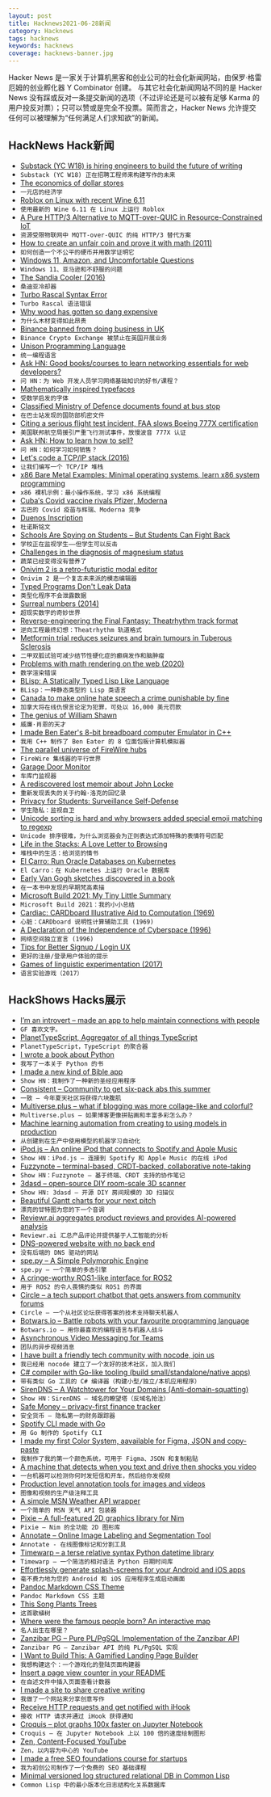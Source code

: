 ```yaml
---
layout: post
title: Hacknews2021-06-28新闻
category: Hacknews
tags: hacknews
keywords: hacknews
coverage: hacknews-banner.jpg
---
```


Hacker News 是一家关于计算机黑客和创业公司的社会化新闻网站，由保罗·格雷厄姆的创业孵化器 Y Combinator 创建。
与其它社会化新闻网站不同的是 Hacker News 没有踩或反对一条提交新闻的选项（不过评论还是可以被有足够 Karma 的用户投反对票）；只可以赞或是完全不投票。简而言之，Hacker News 允许提交任何可以被理解为“任何满足人们求知欲”的新闻。

## HackNews Hack新闻


- [Substack (YC W18) is hiring engineers to build the future of writing](https://jobs.lever.co/substackinc/5b1f2f5c-3809-4278-b93d-379433a34d81)
- `Substack (YC W18) 正在招聘工程师来构建写作的未来`
- [The economics of dollar stores](https://thehustle.co/the-economics-of-dollar-stores)
- `一元店的经济学`
- [Roblox on Linux with recent Wine 6.11](https://roblox.fandom.com/wiki/Roblox_on_Linux)
- `使用最新的 Wine 6.11 在 Linux 上运行 Roblox`
- [A Pure HTTP/3 Alternative to MQTT-over-QUIC in Resource-Constrained IoT](https://arxiv.org/abs/2106.12684)
- `资源受限物联网中 MQTT-over-QUIC 的纯 HTTP/3 替代方案`
- [How to create an unfair coin and prove it with math (2011)](https://izbicki.me/blog/how-to-create-an-unfair-coin-and-prove-it-with-math.html)
- `如何创造一个不公平的硬币并用数学证明它`
- [Windows 11, Amazon, and Uncomfortable Questions](https://commonsware.com/blog/2021/06/26/windows-11-amazon-uncomfortable-questions.html)
- `Windows 11、亚马逊和不舒服的问题`
- [The Sandia Cooler (2016)](https://ip.sandia.gov/technology.do/techID=66)
- `桑迪亚冷却器`
- [Turbo Rascal Syntax Error](https://lemonspawn.com/turbo-rascal-syntax-error-expected-but-begin/)
- `Turbo Rascal 语法错误`
- [Why wood has gotten so dang expensive](https://constructionphysics.substack.com/p/lumber-price-faq)
- `为什么木材变得如此昂贵`
- [Binance banned from doing business in UK](https://www.bloomberg.com/news/articles/2021-06-27/u-k-financial-regulator-bars-crypto-exchange-binance)
- `Binance Crypto Exchange 被禁止在英国开展业务`
- [Unison Programming Language](https://www.unisonweb.org/)
- `统一编程语言`
- [Ask HN: Good books/courses to learn networking essentials for web developers?](item?id=27650775)
- `问 HN：为 Web 开发人员学习网络基础知识的好书/课程？`
- [Mathematically inspired typefaces](https://www.nytimes.com/2021/06/25/science/puzzles-fonts-math-demaine.html)
- `受数学启发的字体`
- [Classified Ministry of Defence documents found at bus stop](https://www.bbc.com/news/uk-57624942)
- `在巴士站发现的国防部机密文件`
- [Citing a serious flight test incident, FAA slows Boeing 777X certification](https://www.seattletimes.com/business/boeing-aerospace/citing-a-serious-flight-test-incident-and-lack-of-design-maturity-faa-slows-boeing-777x-certification/)
- `美国联邦航空局援引严重飞行测试事件，放慢波音 777X 认证`
- [Ask HN: How to learn how to sell?](item?id=27653357)
- `问 HN：如何学习如何销售？`
- [Let's code a TCP/IP stack (2016)](https://www.saminiir.com/lets-code-tcp-ip-stack-1-ethernet-arp/)
- `让我们编写一个 TCP/IP 堆栈`
- [x86 Bare Metal Examples: Minimal operating systems, learn x86 system programming](https://github.com/cirosantilli/x86-bare-metal-examples)
- `x86 裸机示例：最小操作系统，学习 x86 系统编程`
- [Cuba′s Covid vaccine rivals Pfizer, Moderna](https://www.dw.com/en/cubas-covid-vaccine-rivals-biontech-pfizer-moderna/a-58052365)
- `古巴的 Covid 疫苗与辉瑞、Moderna 竞争`
- [Duenos Inscription](https://en.wikipedia.org/wiki/Duenos_inscription)
- `杜诺斯铭文`
- [Schools Are Spying on Students – But Students Can Fight Back](https://www.eff.org/press/releases/schools-are-spying-students-students-can-fight-back)
- `学校正在监视学生——但学生可以反击`
- [Challenges in the diagnosis of magnesium status](https://www.ncbi.nlm.nih.gov/pmc/articles/PMC6163803/)
- `蔬菜已经变得没有营养了`
- [Onivim 2 is a retro-futuristic modal editor](https://v2.onivim.io)
- `Onivim 2 是一个复古未来派的模态编辑器`
- [Typed Programs Don't Leak Data](https://dodisturb.me/posts/2021-06-27-Typed-Programs-Dont-Leak-Data.html)
- `类型化程序不会泄露数据`
- [Surreal numbers (2014)](https://ianopolous.peergos.me/maths/surreal)
- `超现实数字的奇妙世界`
- [Reverse-engineering the Final Fantasy: Theatrhythm track format](https://gitlab.com/mpiroot/rideau/-/blob/master/re/re.md)
- `逆向工程最终幻想：Theatrhythm 轨道格式`
- [Metformin trial reduces seizures and brain tumours in Tuberous Sclerosis](https://www.gosh.nhs.uk/news/gosh-led-metformin-trial-dramatically-reduces-seizures-people-tuberous-sclerosis/)
- `二甲双胍试验可减少结节性硬化症的癫痫发作和脑肿瘤`
- [Problems with math rendering on the web (2020)](https://danilafe.com/blog/math_rendering_is_wrong/)
- `数学渲染错误`
- [BLisp: A Statically Typed Lisp Like Language](https://ytakano.github.io/blisp/)
- `BLisp：一种静态类型的 Lisp 类语言`
- [Canada to make online hate speech a crime punishable by fine](https://gizmodo.com/canada-to-make-online-hate-speech-a-crime-punishable-by-1847163213)
- `加拿大将在线仇恨言论定为犯罪，可处以 16,000 美元罚款`
- [The genius of William Shawn](https://lithub.com/the-genius-of-william-shawn-and-the-invention-of-the-new-yorker/)
- `威廉·肖恩的天才`
- [I made Ben Eater's 8-bit breadboard computer Emulator in C++](https://github.com/0xhh/TinyE8)
- `我用 C++ 制作了 Ben Eater 的 8 位面包板计算机模拟器`
- [The parallel universe of FireWire hubs](https://oldvcr.blogspot.com/2021/06/the-parallel-universe-of-firewire-hubs.html)
- `FireWire 集线器的平行世界`
- [Garage Door Monitor](https://github.com/casspop/ohd)
- `车库门监视器`
- [A rediscovered lost memoir about John Locke](https://www.theguardian.com/books/2021/jun/24/lost-memoir-paints-revered-philosopher-john-locke-as-vain-lazy-and-pompous)
- `重新发现丢失的关于约翰·洛克的回忆录`
- [Privacy for Students: Surveillance Self-Defense](https://ssd.eff.org/en/module/privacy-students)
- `学生隐私：监视自卫`
- [Unicode sorting is hard and why browsers added special emoji matching to regexp](https://devlog.hexops.com/2021/unicode-sorting-why-browsers-added-special-emoji-matching)
- `Unicode 排序很难，为什么浏览器会为正则表达式添加特殊的表情符号匹配`
- [Life in the Stacks: A Love Letter to Browsing](https://thewalrus.ca/life-in-the-stacks-a-love-letter-to-browsing/)
- `堆栈中的生活：给浏览的情书`
- [El Carro: Run Oracle Databases on Kubernetes](https://github.com/googlecloudplatform/elcarro-oracle-operator)
- `El Carro：在 Kubernetes 上运行 Oracle 数据库`
- [Early Van Gogh sketches discovered in a book](https://www.theartnewspaper.com/blog/van-gogh-found-tucked-into-a-novel)
- `在一本书中发现的早期梵高素描`
- [Microsoft Build 2021: My Tiny Little Summary](https://patrickwu.space/2021/06/03/build-2021/)
- `Microsoft Build 2021：我的小小总结`
- [Cardiac: CARDboard Illustrative Aid to Computation (1969)](https://www.cs.drexel.edu/~bls96/museum/cardiac.html)
- `心脏：CARDboard 说明性计算辅助工具 (1969)`
- [A Declaration of the Independence of Cyberspace (1996)](https://www.eff.org/cyberspace-independence)
- `网络空间独立宣言 (1996)`
- [Tips for Better Signup / Login UX](https://learnui.design/blog/tips-signup-login-ux.html)
- `更好的注册/登录用户体验的提示`
- [Games of linguistic experimentation (2017)](https://www.rockpapershotgun.com/if-only-games-of-linguistic-experimentation)
- `语言实验游戏（2017）`


## HackShows Hacks展示

- [ I’m an introvert – made an app to help maintain connections with people](http://cq.mtc.dev)
- `GF 喜欢文字。`
- [ PlanetTypeScript, Aggregator of all things TypeScript](http://www.planettypescript.com/)
- `PlanetTypeScript，TypeScript 的聚合器`
- [ I wrote a book about Python](https://pragprog.com/titles/dmpython/intuitive-python/)
- `我写了一本关于 Python 的书`
- [ I made a new kind of Bible app](https://sparkbible.com)
- `Show HN：我制作了一种新的圣经应用程序`
- [ Consistent – Community to get six-pack abs this summer](http://consistent.fit/)
- `一致 – 今年夏天社区将获得六块腹肌`
- [ Multiverse.plus – what if blogging was more collage-like and colorful?](https://multiverse.plus/)
- `Multiverse.plus – 如果博客更像拼贴画和丰富多彩怎么办？`
- [ Machine learning automation from creating to using models in production](https://github.com/nidhaloff/igel/tree/v0.4.0)
- `从创建到在生产中使用模型的机器学习自动化`
- [ iPod.js – An online iPod that connects to Spotify and Apple Music](https://tannerv.com/ipod)
- `Show HN：iPod.js – 连接到 Spotify 和 Apple Music 的在线 iPod`
- [ Fuzzynote – terminal-based, CRDT-backed, collaborative note-taking](https://github.com/Sambigeara/fuzzynote)
- `Show HN：Fuzzynote – 基于终端、CRDT 支持的协作笔记`
- [ 3dasd – open-source DIY room-scale 3D scanner](https://3dasd.com/)
- `Show HN: 3dasd – 开源 DIY 房间规模的 3D 扫描仪`
- [ Beautiful Gantt charts for your next pitch](https://www.gantt.io/)
- `漂亮的甘特图为您的下一个音调`
- [ Reviewr.ai aggregates product reviews and provides AI-powered analysis](https://www.reviewr.ai)
- `Reviewr.ai 汇总产品评论并提供基于人工智能的分析`
- [ DNS-powered website with no back end](https://companydirectory.uk/barclays.co.uk/contact-information)
- `没有后端的 DNS 驱动的网站`
- [ spe.py – A Simple Polymorphic Engine](https://github.com/0x5FC3/spe.py)
- `spe.py – 一个简单的多态引擎`
- [ A cringe-worthy ROS1-like interface for ROS2](https://github.com/dheera/rospy2)
- `用于 ROS2 的令人畏惧的类似 ROS1 的界面`
- [ Circle – a tech support chatbot that gets answers from community forums](https://www.circle.sh)
- `Circle – 一个从社区论坛获得答案的技术支持聊天机器人`
- [ Botwars.io – Battle robots with your favourite programming language](https://botwars.io)
- `Botwars.io – 用你最喜欢的编程语言与机器人战斗`
- [ Asynchronous Video Messaging for Teams](https://birdslate.com/)
- `团队的异步视频消息`
- [ I have built a friendly tech community with nocode, join us](https://wesna.club)
- `我已经用 nocode 建立了一个友好的技术社区，加入我们`
- [ C# compiler with Go-like tooling (build small/standalone/native apps)](https://github.com/MichalStrehovsky/bflat)
- `带有类似 Go 工具的 C# 编译器（构建小型/独立/本机应用程序）`
- [ SirenDNS – A Watchtower for Your Domains (Anti-domain-squatting)](https://sirendns.com)
- `Show HN：SirenDNS – 域名的瞭望塔（反域名抢注）`
- [ Safe Money – privacy-first finance tracker](https://safeapps.io/)
- `安全货币 – 隐私第一的财务跟踪器`
- [ Spotify CLI made with Go](https://github.com/brianstrauch/spotify-cli)
- `用 Go 制作的 Spotify CLI`
- [ I made my first Color System, aavailable for Figma, JSON and copy-paste](https://www.figma.com/community/file/990383601835254741?preview=fullscreen)
- `我制作了我的第一个颜色系统，可用于 Figma、JSON 和复制粘贴`
- [ A machine that detects when you text and drive then shocks you video](https://www.youtube.com/watch?v=sU9WBr3ckrU)
- `一台机器可以检测你何时发短信和开车，然后给你发视频`
- [ Production level annotation tools for images and videos](https://github.com/DeNA/nota)
- `图像和视频的生产级注释工具`
- [ A simple MSN Weather API wrapper](https://github.com/wgumenyuk/msn-weather)
- `一个简单的 MSN 天气 API 包装器`
- [ Pixie – A full-featured 2D graphics library for Nim](https://www.youtube.com/watch?v=8acDfUIwLnk)
- `Pixie – Nim 的全功能 2D 图形库`
- [ Annotate – Online Image Labeling and Segmentation Tool](https://annotate.pixlab.io/)
- `Annotate - 在线图像标记和分割工具`
- [ Timewarp – a terse relative syntax Python datetime library](https://github.com/conor-f/timewarp)
- `Timewarp – 一个简洁的相对语法 Python 日期时间库`
- [ Effortlessly generate splash-screens for your Android and iOS apps](https://www.figma.com/community/plugin/935850798044023728)
- `毫不费力地为您的 Android 和 iOS 应用程序生成启动画面`
- [ Pandoc Markdown CSS Theme](https://jez.io/pandoc-markdown-css-theme/)
- `Pandoc Markdown CSS 主题`
- [ This Song Plants Trees](https://thisSongPlantsTrees.com)
- `这首歌植树`
- [ Where were the famous people born? An interactive map](https://com-480-data-visualization.github.io/data-visualization-project-2021-famousworld/)
- `名人出生在哪里？`
- [ Zanzibar PG – Pure PL/PgSQL Implementation of the Zanzibar API](https://github.com/josephglanville/zanzibar-pg)
- `Zanzibar PG – Zanzibar API 的纯 PL/PgSQL 实现`
- [ I Want to Build This: A Gamified Landing Page Builder](http://iwanttobuildthis.com/)
- `我想构建这个：一个游戏化的登陆页面构建器`
- [ Insert a page view counter in your README](https://github.com/victorqribeiro/imageCounter)
- `在自述文件中插入页面查看计数器`
- [ I made a site to share creative writing](https://prosepen.com)
- `我做了一个网站来分享创意写作`
- [ Receive HTTP requests and get notified with iHook](https://ihook.us/docs/receiver-quick-start)
- `接收 HTTP 请求并通过 iHook 获得通知`
- [ Croquis – plot graphs 100x faster on Jupyter Notebook](https://github.com/yongjik/croquis)
- `Croquis – 在 Jupyter Notebook 上以 100 倍的速度绘制图形`
- [ Zen, Content-Focused YouTube](https://addons.mozilla.org/da/firefox/addon/simply-zen/)
- `Zen，以内容为中心的 YouTube`
- [ I made a free SEO foundations course for startups](https://zenacademy.com.au/course/seo-foundations/)
- `我为初创公司制作了一个免费的 SEO 基础课程`
- [ Minimal versioned log structured relational DB in Common Lisp](https://github.com/codr7/whirlog)
- `Common Lisp 中的最小版本化日志结构化关系数据库`

